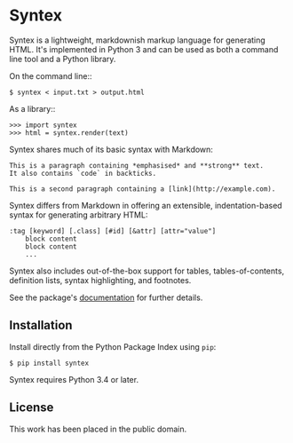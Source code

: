 
# Syntex

Syntex is a lightweight, markdownish markup language for generating HTML. It's implemented in Python 3 and can be used as both a command line tool and a Python library.

On the command line::

    $ syntex < input.txt > output.html

As a library::

    >>> import syntex
    >>> html = syntex.render(text)

Syntex shares much of its basic syntax with Markdown:

    This is a paragraph containing *emphasised* and **strong** text.
    It also contains `code` in backticks.

    This is a second paragraph containing a [link](http://example.com).

Syntex differs from Markdown in offering an extensible, indentation-based syntax for generating arbitrary HTML:

    :tag [keyword] [.class] [#id] [&attr] [attr="value"]
        block content
        block content
        ...

Syntex also includes out-of-the-box support for tables, tables-of-contents, definition lists, syntax highlighting, and footnotes.

See the package's [documentation](http://mulholland.xyz/docs/syntex/) for further details.


## Installation

Install directly from the Python Package Index using `pip`:

    $ pip install syntex

Syntex requires Python 3.4 or later.


## License

This work has been placed in the public domain.
